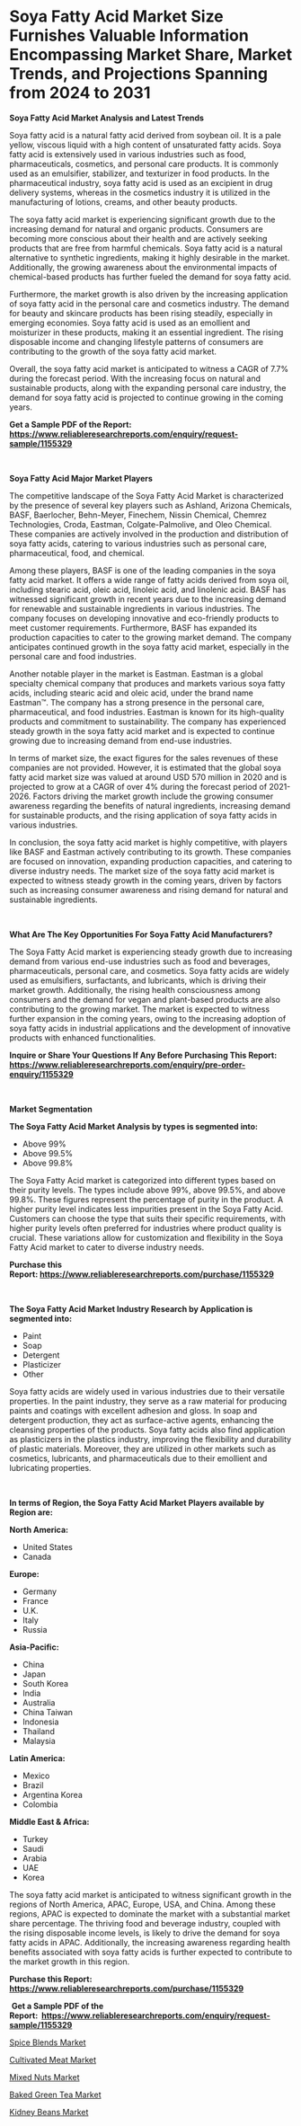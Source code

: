 <p><h1>Soya Fatty Acid Market Size Furnishes Valuable Information Encompassing Market Share, Market Trends, and Projections Spanning from 2024 to 2031</h1></p><p><strong>Soya Fatty Acid Market Analysis and Latest Trends</strong></p>
<p><p>Soya fatty acid is a natural fatty acid derived from soybean oil. It is a pale yellow, viscous liquid with a high content of unsaturated fatty acids. Soya fatty acid is extensively used in various industries such as food, pharmaceuticals, cosmetics, and personal care products. It is commonly used as an emulsifier, stabilizer, and texturizer in food products. In the pharmaceutical industry, soya fatty acid is used as an excipient in drug delivery systems, whereas in the cosmetics industry it is utilized in the manufacturing of lotions, creams, and other beauty products.</p><p>The soya fatty acid market is experiencing significant growth due to the increasing demand for natural and organic products. Consumers are becoming more conscious about their health and are actively seeking products that are free from harmful chemicals. Soya fatty acid is a natural alternative to synthetic ingredients, making it highly desirable in the market. Additionally, the growing awareness about the environmental impacts of chemical-based products has further fueled the demand for soya fatty acid.</p><p>Furthermore, the market growth is also driven by the increasing application of soya fatty acid in the personal care and cosmetics industry. The demand for beauty and skincare products has been rising steadily, especially in emerging economies. Soya fatty acid is used as an emollient and moisturizer in these products, making it an essential ingredient. The rising disposable income and changing lifestyle patterns of consumers are contributing to the growth of the soya fatty acid market.</p><p>Overall, the soya fatty acid market is anticipated to witness a CAGR of 7.7% during the forecast period. With the increasing focus on natural and sustainable products, along with the expanding personal care industry, the demand for soya fatty acid is projected to continue growing in the coming years.</p></p>
<p><strong>Get a Sample PDF of the Report:&nbsp; <a href="https://www.reliableresearchreports.com/enquiry/request-sample/1155329">https://www.reliableresearchreports.com/enquiry/request-sample/1155329</a></strong></p>
<p>&nbsp;</p>
<p><strong>Soya Fatty Acid Major Market Players</strong></p>
<p><p>The competitive landscape of the Soya Fatty Acid Market is characterized by the presence of several key players such as Ashland, Arizona Chemicals, BASF, Baerlocher, Behn-Meyer, Finechem, Nissin Chemical, Chemrez Technologies, Croda, Eastman, Colgate-Palmolive, and Oleo Chemical. These companies are actively involved in the production and distribution of soya fatty acids, catering to various industries such as personal care, pharmaceutical, food, and chemical.</p><p>Among these players, BASF is one of the leading companies in the soya fatty acid market. It offers a wide range of fatty acids derived from soya oil, including stearic acid, oleic acid, linoleic acid, and linolenic acid. BASF has witnessed significant growth in recent years due to the increasing demand for renewable and sustainable ingredients in various industries. The company focuses on developing innovative and eco-friendly products to meet customer requirements. Furthermore, BASF has expanded its production capacities to cater to the growing market demand. The company anticipates continued growth in the soya fatty acid market, especially in the personal care and food industries.</p><p>Another notable player in the market is Eastman. Eastman is a global specialty chemical company that produces and markets various soya fatty acids, including stearic acid and oleic acid, under the brand name Eastman™. The company has a strong presence in the personal care, pharmaceutical, and food industries. Eastman is known for its high-quality products and commitment to sustainability. The company has experienced steady growth in the soya fatty acid market and is expected to continue growing due to increasing demand from end-use industries.</p><p>In terms of market size, the exact figures for the sales revenues of these companies are not provided. However, it is estimated that the global soya fatty acid market size was valued at around USD 570 million in 2020 and is projected to grow at a CAGR of over 4% during the forecast period of 2021-2026. Factors driving the market growth include the growing consumer awareness regarding the benefits of natural ingredients, increasing demand for sustainable products, and the rising application of soya fatty acids in various industries.</p><p>In conclusion, the soya fatty acid market is highly competitive, with players like BASF and Eastman actively contributing to its growth. These companies are focused on innovation, expanding production capacities, and catering to diverse industry needs. The market size of the soya fatty acid market is expected to witness steady growth in the coming years, driven by factors such as increasing consumer awareness and rising demand for natural and sustainable ingredients.</p></p>
<p>&nbsp;</p>
<p><strong>What Are The Key Opportunities For Soya Fatty Acid Manufacturers?</strong></p>
<p><p>The Soya Fatty Acid market is experiencing steady growth due to increasing demand from various end-use industries such as food and beverages, pharmaceuticals, personal care, and cosmetics. Soya fatty acids are widely used as emulsifiers, surfactants, and lubricants, which is driving their market growth. Additionally, the rising health consciousness among consumers and the demand for vegan and plant-based products are also contributing to the growing market. The market is expected to witness further expansion in the coming years, owing to the increasing adoption of soya fatty acids in industrial applications and the development of innovative products with enhanced functionalities.</p></p>
<p><strong>Inquire or Share Your Questions If Any Before Purchasing This Report: <a href="https://www.reliableresearchreports.com/enquiry/pre-order-enquiry/1155329">https://www.reliableresearchreports.com/enquiry/pre-order-enquiry/1155329</a></strong></p>
<p>&nbsp;</p>
<p><strong>Market Segmentation</strong></p>
<p><strong>The Soya Fatty Acid Market Analysis by types is segmented into:</strong></p>
<p><ul><li>Above 99%</li><li>Above 99.5%</li><li>Above 99.8%</li></ul></p>
<p><p>The Soya Fatty Acid market is categorized into different types based on their purity levels. The types include above 99%, above 99.5%, and above 99.8%. These figures represent the percentage of purity in the product. A higher purity level indicates less impurities present in the Soya Fatty Acid. Customers can choose the type that suits their specific requirements, with higher purity levels often preferred for industries where product quality is crucial. These variations allow for customization and flexibility in the Soya Fatty Acid market to cater to diverse industry needs.</p></p>
<p><strong>Purchase this Report:&nbsp;<a href="https://www.reliableresearchreports.com/purchase/1155329">https://www.reliableresearchreports.com/purchase/1155329</a></strong></p>
<p>&nbsp;</p>
<p><strong>The Soya Fatty Acid Market Industry Research by Application is segmented into:</strong></p>
<p><ul><li>Paint</li><li>Soap</li><li>Detergent</li><li>Plasticizer</li><li>Other</li></ul></p>
<p><p>Soya fatty acids are widely used in various industries due to their versatile properties. In the paint industry, they serve as a raw material for producing paints and coatings with excellent adhesion and gloss. In soap and detergent production, they act as surface-active agents, enhancing the cleansing properties of the products. Soya fatty acids also find application as plasticizers in the plastics industry, improving the flexibility and durability of plastic materials. Moreover, they are utilized in other markets such as cosmetics, lubricants, and pharmaceuticals due to their emollient and lubricating properties.</p></p>
<p>&nbsp;</p>
<p><strong>In terms of Region, the Soya Fatty Acid Market Players available by Region are:</strong></p>
<p>
    <p> <strong> North America: </strong>
        <ul>
            <li>United States</li>
            <li>Canada</li>
        </ul>
        </p> 
    <p> <strong> Europe: </strong>
        <ul>
            <li>Germany</li>
            <li>France</li>
            <li>U.K.</li>
            <li>Italy</li>
            <li>Russia</li>
        </ul>
        </p> 
    <p> <strong> Asia-Pacific: </strong>
        <ul>
            <li>China</li>
            <li>Japan</li>
            <li>South Korea</li>
            <li>India</li>
            <li>Australia</li>
            <li>China Taiwan</li>
            <li>Indonesia</li>
            <li>Thailand</li>
            <li>Malaysia</li>
        </ul>
        </p> 
    <p> <strong> Latin America: </strong>
        <ul>
            <li>Mexico</li>
            <li>Brazil</li>
            <li>Argentina Korea</li>
            <li>Colombia</li>
        </ul>
        </p> 
    <p> <strong> Middle East & Africa: </strong>
        <ul>
            <li>Turkey</li>
            <li>Saudi</li>
            <li>Arabia</li>
            <li>UAE</li>
            <li>Korea</li>
        </ul>
    </p>
    </p>
<p><p>The soya fatty acid market is anticipated to witness significant growth in the regions of North America, APAC, Europe, USA, and China. Among these regions, APAC is expected to dominate the market with a substantial market share percentage. The thriving food and beverage industry, coupled with the rising disposable income levels, is likely to drive the demand for soya fatty acids in APAC. Additionally, the increasing awareness regarding health benefits associated with soya fatty acids is further expected to contribute to the market growth in this region.</p></p>
<p><strong>Purchase this Report: <a href="https://www.reliableresearchreports.com/purchase/1155329">https://www.reliableresearchreports.com/purchase/1155329</a></strong></p>
<p>&nbsp;<strong>Get a Sample PDF of the Report:&nbsp;&nbsp;<a href="https://www.reliableresearchreports.com/enquiry/request-sample/1155329">https://www.reliableresearchreports.com/enquiry/request-sample/1155329</a></strong></p>
<p><strong></strong></p>
<p><p><a href="https://github.com/vimar16th/Market-Research-Report-List-2/blob/main/spice-blends-market.md">Spice Blends Market</a></p><p><a href="https://github.com/pizolina/Market-Research-Report-List-2/blob/main/cultivated-meat-market.md">Cultivated Meat Market</a></p><p><a href="https://github.com/luckyshygirl/Market-Research-Report-List-2/blob/main/mixed-nuts-market.md">Mixed Nuts Market</a></p><p><a href="https://github.com/sofayahoo2023/Market-Research-Report-List-2/blob/main/baked-green-tea-market.md">Baked Green Tea Market</a></p><p><a href="https://github.com/lbird53714/Market-Research-Report-List-2/blob/main/kidney-beans-market.md">Kidney Beans Market</a></p></p>